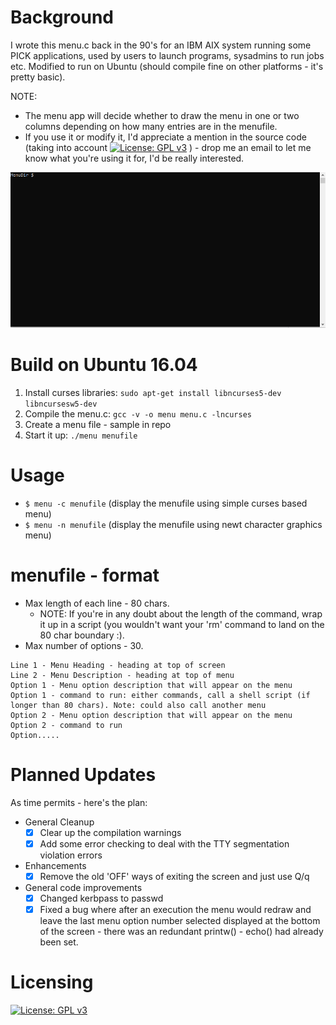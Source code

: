 Background
==========
I wrote this menu.c back in the 90's for an IBM AIX system running some PICK applications, used by users to launch programs, sysadmins to run jobs etc.
Modified to run on Ubuntu (should compile fine on other platforms - it's pretty basic).

NOTE:
 - The menu app will decide whether to draw the menu in one or two columns depending on how many entries are in the menufile.
 - If you use it or modify it, I'd appreciate a mention in the source code (taking into account [![License: GPL v3](https://img.shields.io/badge/License-GPLv3-blue.svg)](https://www.gnu.org/licenses/gpl-3.0) ) - drop me an email to let me know what you're using it for, I'd be really interested.

![](menu-gif2.gif)

Build on Ubuntu 16.04
=====================
1. Install curses libraries: `sudo apt-get install libncurses5-dev libncursesw5-dev`
2. Compile the menu.c: `gcc -v -o menu menu.c -lncurses`
3. Create a menu file - sample in repo
4. Start it up: `./menu menufile`

Usage
=====
 - `$ menu -c menufile` (display the menufile using simple curses based menu)
 - `$ menu -n menufile` (display the menufile using newt character graphics menu)

menufile - format
=================
 - Max length of each line - 80 chars.
   - NOTE: If you're in any doubt about the length of the command, wrap it up in a script (you wouldn't want your 'rm' command to land on the 80 char boundary :).
 - Max number of options - 30.

```
Line 1 - Menu Heading - heading at top of screen
Line 2 - Menu Description - heading at top of menu
Option 1 - Menu option description that will appear on the menu
Option 1 - command to run: either commands, call a shell script (if longer than 80 chars). Note: could also call another menu
Option 2 - Menu option description that will appear on the menu
Option 2 - command to run
Option.....
```

Planned Updates
===============
As time permits - here's the plan:
 - General Cleanup
   - [x] Clear up the compilation warnings
   - [x] Add some error checking to deal with the TTY segmentation violation errors
 - Enhancements
   - [x] Remove the old 'OFF' ways of exiting the screen and just use Q/q
 - General code improvements
   - [x] Changed kerbpass to passwd
   - [x] Fixed a bug where after an execution the menu would redraw and leave the last menu option number selected displayed at the bottom of the screen - there was an redundant printw() - echo() had already been set.

Licensing
=========
[![License: GPL v3](https://img.shields.io/badge/License-GPLv3-blue.svg)](https://www.gnu.org/licenses/gpl-3.0)

